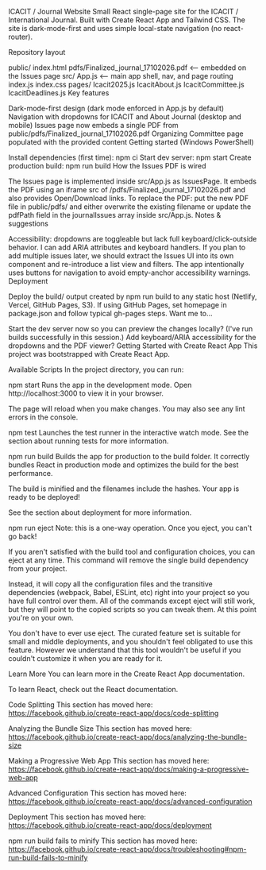 ICACIT / Journal Website
Small React single-page site for the ICACIT / International Journal. Built with Create React App and Tailwind CSS. The site is dark-mode-first and uses simple local-state navigation (no react-router).

Repository layout

public/
index.html
pdfs/Finalized_journal_17102026.pdf <-- embedded on the Issues page
src/
App.js <-- main app shell, nav, and page routing
index.js
index.css
pages/
Icacit2025.js
IcacitAbout.js
IcacitCommittee.js
IcacitDeadlines.js
Key features

Dark-mode-first design (dark mode enforced in App.js by default)
Navigation with dropdowns for ICACIT and About Journal (desktop and mobile)
Issues page now embeds a single PDF from public/pdfs/Finalized_journal_17102026.pdf
Organizing Committee page populated with the provided content
Getting started (Windows PowerShell)

Install dependencies (first time):
npm ci
Start dev server:
npm start
Create production build:
npm run build
How the Issues PDF is wired

The Issues page is implemented inside src/App.js as IssuesPage.
It embeds the PDF using an iframe src of /pdfs/Finalized_journal_17102026.pdf and also provides Open/Download links.
To replace the PDF: put the new PDF file in public/pdfs/ and either overwrite the existing filename or update the pdfPath field in the journalIssues array inside src/App.js.
Notes & suggestions

Accessibility: dropdowns are toggleable but lack full keyboard/click-outside behavior. I can add ARIA attributes and keyboard handlers.
If you plan to add multiple issues later, we should extract the Issues UI into its own component and re-introduce a list view and filters.
The app intentionally uses buttons for navigation to avoid empty-anchor accessibility warnings.
Deployment

Deploy the build/ output created by npm run build to any static host (Netlify, Vercel, GitHub Pages, S3). If using GitHub Pages, set homepage in package.json and follow typical gh-pages steps.
Want me to...

Start the dev server now so you can preview the changes locally? (I've run builds successfully in this session.)
Add keyboard/ARIA accessibility for the dropdowns and the PDF viewer?
Getting Started with Create React App
This project was bootstrapped with Create React App.

Available Scripts
In the project directory, you can run:

npm start
Runs the app in the development mode.
Open http://localhost:3000 to view it in your browser.

The page will reload when you make changes.
You may also see any lint errors in the console.

npm test
Launches the test runner in the interactive watch mode.
See the section about running tests for more information.

npm run build
Builds the app for production to the build folder.
It correctly bundles React in production mode and optimizes the build for the best performance.

The build is minified and the filenames include the hashes.
Your app is ready to be deployed!

See the section about deployment for more information.

npm run eject
Note: this is a one-way operation. Once you eject, you can't go back!

If you aren't satisfied with the build tool and configuration choices, you can eject at any time. This command will remove the single build dependency from your project.

Instead, it will copy all the configuration files and the transitive dependencies (webpack, Babel, ESLint, etc) right into your project so you have full control over them. All of the commands except eject will still work, but they will point to the copied scripts so you can tweak them. At this point you're on your own.

You don't have to ever use eject. The curated feature set is suitable for small and middle deployments, and you shouldn't feel obligated to use this feature. However we understand that this tool wouldn't be useful if you couldn't customize it when you are ready for it.

Learn More
You can learn more in the Create React App documentation.

To learn React, check out the React documentation.

Code Splitting
This section has moved here: https://facebook.github.io/create-react-app/docs/code-splitting

Analyzing the Bundle Size
This section has moved here: https://facebook.github.io/create-react-app/docs/analyzing-the-bundle-size

Making a Progressive Web App
This section has moved here: https://facebook.github.io/create-react-app/docs/making-a-progressive-web-app

Advanced Configuration
This section has moved here: https://facebook.github.io/create-react-app/docs/advanced-configuration

Deployment
This section has moved here: https://facebook.github.io/create-react-app/docs/deployment

npm run build fails to minify
This section has moved here: https://facebook.github.io/create-react-app/docs/troubleshooting#npm-run-build-fails-to-minify
